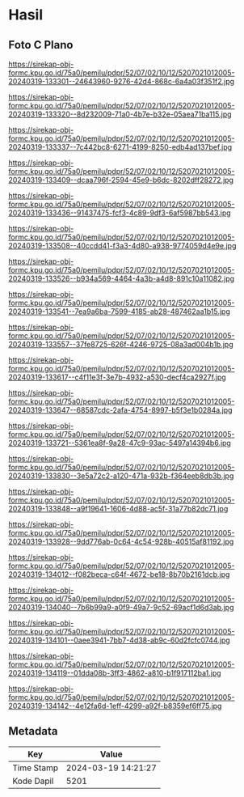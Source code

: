 # Hasil

## Foto C Plano

https://sirekap-obj-formc.kpu.go.id/75a0/pemilu/pdpr/52/07/02/10/12/5207021012005-20240319-133301--24643960-9276-42d4-868c-6a4a03f351f2.jpg

https://sirekap-obj-formc.kpu.go.id/75a0/pemilu/pdpr/52/07/02/10/12/5207021012005-20240319-133320--8d232009-71a0-4b7e-b32e-05aea71ba115.jpg

https://sirekap-obj-formc.kpu.go.id/75a0/pemilu/pdpr/52/07/02/10/12/5207021012005-20240319-133337--7c442bc8-6271-4199-8250-edb4ad137bef.jpg

https://sirekap-obj-formc.kpu.go.id/75a0/pemilu/pdpr/52/07/02/10/12/5207021012005-20240319-133409--dcaa796f-2594-45e9-b6dc-8202dff28272.jpg

https://sirekap-obj-formc.kpu.go.id/75a0/pemilu/pdpr/52/07/02/10/12/5207021012005-20240319-133436--91437475-fcf3-4c89-9df3-6af5987bb543.jpg

https://sirekap-obj-formc.kpu.go.id/75a0/pemilu/pdpr/52/07/02/10/12/5207021012005-20240319-133508--40ccdd41-f3a3-4d80-a938-9774059d4e9e.jpg

https://sirekap-obj-formc.kpu.go.id/75a0/pemilu/pdpr/52/07/02/10/12/5207021012005-20240319-133526--b934a569-4464-4a3b-a4d8-891c10a11082.jpg

https://sirekap-obj-formc.kpu.go.id/75a0/pemilu/pdpr/52/07/02/10/12/5207021012005-20240319-133541--7ea9a6ba-7599-4185-ab28-487462aa1b15.jpg

https://sirekap-obj-formc.kpu.go.id/75a0/pemilu/pdpr/52/07/02/10/12/5207021012005-20240319-133557--37fe8725-626f-4246-9725-08a3ad004b1b.jpg

https://sirekap-obj-formc.kpu.go.id/75a0/pemilu/pdpr/52/07/02/10/12/5207021012005-20240319-133617--c4f11e3f-3e7b-4932-a530-decf4ca2927f.jpg

https://sirekap-obj-formc.kpu.go.id/75a0/pemilu/pdpr/52/07/02/10/12/5207021012005-20240319-133647--68587cdc-2afa-4754-8997-b5f3e1b0284a.jpg

https://sirekap-obj-formc.kpu.go.id/75a0/pemilu/pdpr/52/07/02/10/12/5207021012005-20240319-133721--5361ea8f-9a28-47c9-93ac-5497a14394b6.jpg

https://sirekap-obj-formc.kpu.go.id/75a0/pemilu/pdpr/52/07/02/10/12/5207021012005-20240319-133830--3e5a72c2-a120-471a-932b-f364eeb8db3b.jpg

https://sirekap-obj-formc.kpu.go.id/75a0/pemilu/pdpr/52/07/02/10/12/5207021012005-20240319-133848--a9f19641-1606-4d88-ac5f-31a77b82dc71.jpg

https://sirekap-obj-formc.kpu.go.id/75a0/pemilu/pdpr/52/07/02/10/12/5207021012005-20240319-133928--9dd776ab-0c64-4c54-928b-40515af81192.jpg

https://sirekap-obj-formc.kpu.go.id/75a0/pemilu/pdpr/52/07/02/10/12/5207021012005-20240319-134012--f082beca-c64f-4672-be18-8b70b2161dcb.jpg

https://sirekap-obj-formc.kpu.go.id/75a0/pemilu/pdpr/52/07/02/10/12/5207021012005-20240319-134040--7b6b99a9-a0f9-49a7-9c52-69acf1d6d3ab.jpg

https://sirekap-obj-formc.kpu.go.id/75a0/pemilu/pdpr/52/07/02/10/12/5207021012005-20240319-134101--0aee3941-7bb7-4d38-ab9c-60d2fcfc0744.jpg

https://sirekap-obj-formc.kpu.go.id/75a0/pemilu/pdpr/52/07/02/10/12/5207021012005-20240319-134119--01dda08b-3ff3-4862-a810-b1f917112ba1.jpg

https://sirekap-obj-formc.kpu.go.id/75a0/pemilu/pdpr/52/07/02/10/12/5207021012005-20240319-134142--4e12fa6d-1eff-4299-a92f-b8359ef6ff75.jpg


## Metadata

| Key        | Value               |
| ---------- | ------------------- |
| Time Stamp | 2024-03-19 14:21:27 |
| Kode Dapil | 5201                |




